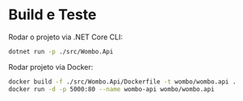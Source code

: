 # Build e Teste

Rodar o projeto via .NET Core CLI:

```bash
dotnet run -p ./src/Wombo.Api
```

Rodar projeto via Docker:

```bash
docker build -f ./src/Wombo.Api/Dockerfile -t wombo/wombo.api .
docker run -d -p 5000:80 --name wombo-api wombo/wombo.api
```
